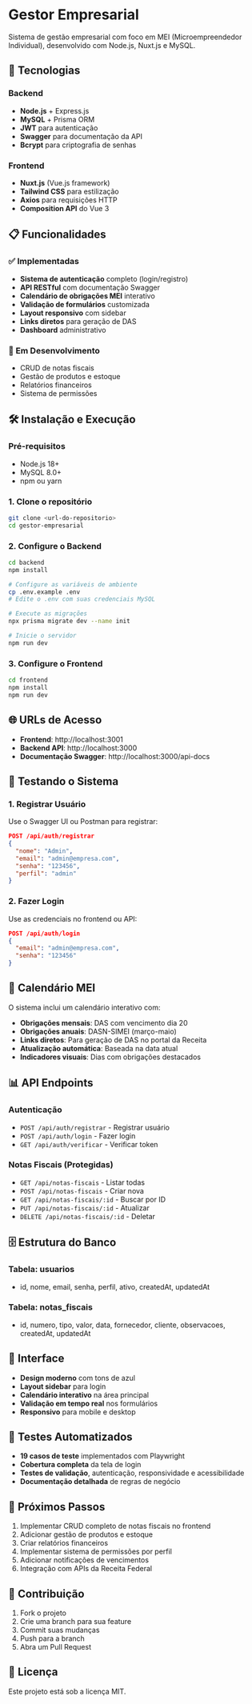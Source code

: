 # Gestor Empresarial

Sistema de gestão empresarial com foco em MEI (Microempreendedor Individual), desenvolvido com Node.js, Nuxt.js e MySQL.

## 🚀 Tecnologias

### Backend
- **Node.js** + Express.js
- **MySQL** + Prisma ORM
- **JWT** para autenticação
- **Swagger** para documentação da API
- **Bcrypt** para criptografia de senhas

### Frontend
- **Nuxt.js** (Vue.js framework)
- **Tailwind CSS** para estilização
- **Axios** para requisições HTTP
- **Composition API** do Vue 3

## 📋 Funcionalidades

### ✅ Implementadas
- **Sistema de autenticação** completo (login/registro)
- **API RESTful** com documentação Swagger
- **Calendário de obrigações MEI** interativo
- **Validação de formulários** customizada
- **Layout responsivo** com sidebar
- **Links diretos** para geração de DAS
- **Dashboard** administrativo

### 🔄 Em Desenvolvimento
- CRUD de notas fiscais
- Gestão de produtos e estoque
- Relatórios financeiros
- Sistema de permissões

## 🛠️ Instalação e Execução

### Pré-requisitos
- Node.js 18+
- MySQL 8.0+
- npm ou yarn

### 1. Clone o repositório
```bash
git clone <url-do-repositorio>
cd gestor-empresarial
```

### 2. Configure o Backend
```bash
cd backend
npm install

# Configure as variáveis de ambiente
cp .env.example .env
# Edite o .env com suas credenciais MySQL

# Execute as migrações
npx prisma migrate dev --name init

# Inicie o servidor
npm run dev
```

### 3. Configure o Frontend
```bash
cd frontend
npm install
npm run dev
```

## 🌐 URLs de Acesso

- **Frontend**: http://localhost:3001
- **Backend API**: http://localhost:3000
- **Documentação Swagger**: http://localhost:3000/api-docs

## 🔐 Testando o Sistema

### 1. Registrar Usuário
Use o Swagger UI ou Postman para registrar:
```json
POST /api/auth/registrar
{
  "nome": "Admin",
  "email": "admin@empresa.com",
  "senha": "123456",
  "perfil": "admin"
}
```

### 2. Fazer Login
Use as credenciais no frontend ou API:
```json
POST /api/auth/login
{
  "email": "admin@empresa.com",
  "senha": "123456"
}
```

## 📅 Calendário MEI

O sistema inclui um calendário interativo com:

- **Obrigações mensais**: DAS com vencimento dia 20
- **Obrigações anuais**: DASN-SIMEI (março-maio)
- **Links diretos**: Para geração de DAS no portal da Receita
- **Atualização automática**: Baseada na data atual
- **Indicadores visuais**: Dias com obrigações destacados

## 📊 API Endpoints

### Autenticação
- `POST /api/auth/registrar` - Registrar usuário
- `POST /api/auth/login` - Fazer login
- `GET /api/auth/verificar` - Verificar token

### Notas Fiscais (Protegidas)
- `GET /api/notas-fiscais` - Listar todas
- `POST /api/notas-fiscais` - Criar nova
- `GET /api/notas-fiscais/:id` - Buscar por ID
- `PUT /api/notas-fiscais/:id` - Atualizar
- `DELETE /api/notas-fiscais/:id` - Deletar

## 🗄️ Estrutura do Banco

### Tabela: usuarios
- id, nome, email, senha, perfil, ativo, createdAt, updatedAt

### Tabela: notas_fiscais
- id, numero, tipo, valor, data, fornecedor, cliente, observacoes, createdAt, updatedAt

## 🎨 Interface

- **Design moderno** com tons de azul
- **Layout sidebar** para login
- **Calendário interativo** na área principal
- **Validação em tempo real** nos formulários
- **Responsivo** para mobile e desktop

## 🧪 Testes Automatizados

- **19 casos de teste** implementados com Playwright
- **Cobertura completa** da tela de login
- **Testes de validação**, autenticação, responsividade e acessibilidade
- **Documentação detalhada** de regras de negócio

## 📝 Próximos Passos

1. Implementar CRUD completo de notas fiscais no frontend
2. Adicionar gestão de produtos e estoque
3. Criar relatórios financeiros
4. Implementar sistema de permissões por perfil
5. Adicionar notificações de vencimentos
6. Integração com APIs da Receita Federal

## 🤝 Contribuição

1. Fork o projeto
2. Crie uma branch para sua feature
3. Commit suas mudanças
4. Push para a branch
5. Abra um Pull Request

## 📄 Licença

Este projeto está sob a licença MIT.